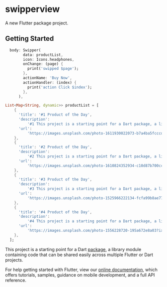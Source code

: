# swipperview

A new Flutter package project.

## Getting Started

```dart
  body: Swipper(
        data: productList,
        icon: Icons.headphones,
        onChange: (page) {
          print('swipped $page');
        },
        actionName: 'Buy Now',
        actionHandler: (index) {
          print('action Click $index');
        },
      ),
```

```dart
List<Map<String, dynamic>> productList = [
    {
      'title': '#1 Product of the Day',
      'description':
          '#1 This project is a starting point for a Dart package, a library module containing code that can be shared easily across multiple Flutter or Dart projects.',
      'url':
          'https://images.unsplash.com/photo-1611930022073-b7a4ba5fcccd?ixid=MnwxMjA3fDB8MHxzZWFyY2h8M3x8cHJvZHVjdHN8ZW58MHwxfDB8fA%3D%3D&ixlib=rb-1.2.1&auto=format&fit=crop&w=800&q=60',
    },
    {
      'title': '#2 Product of the Day',
      'description':
          '#2 This project is a starting point for a Dart package, a library module containing code that can be shared easily across multiple Flutter or Dart projects.',
      'url':
          'https://images.unsplash.com/photo-1610824352934-c10d87b700cc?ixid=MnwxMjA3fDB8MHxzZWFyY2h8MjV8fHByb2R1Y3RzfGVufDB8MXwwfHw%3D&ixlib=rb-1.2.1&auto=format&fit=crop&w=800&q=60',
    },
    {
      'title': '#3 Product of the Day',
      'description':
          '#3 This project is a starting point for a Dart package, a library module containing code that can be shared easily across multiple Flutter or Dart projects.',
      'url':
          'https://images.unsplash.com/photo-1525966222134-fcfa99b8ae77?ixid=MnwxMjA3fDB8MHxzZWFyY2h8MzJ8fHByb2R1Y3RzfGVufDB8MXwwfHw%3D&ixlib=rb-1.2.1&auto=format&fit=crop&w=800&q=60',
    },
    {
      'title': '#4 Product of the Day',
      'description':
          '#4 This project is a starting point for a Dart package, a library module containing code that can be shared easily across multiple Flutter or Dart projects.',
      'url':
          'https://images.unsplash.com/photo-1556228720-195a672e8a03?ixid=MnwxMjA3fDB8MHxzZWFyY2h8NTR8fHByb2R1Y3RzfGVufDB8MXwwfHw%3D&ixlib=rb-1.2.1&auto=format&fit=crop&w=800&q=60',
    },
  ];

```

This project is a starting point for a Dart
[package](https://flutter.dev/developing-packages/),
a library module containing code that can be shared easily across
multiple Flutter or Dart projects.

For help getting started with Flutter, view our
[online documentation](https://flutter.dev/docs), which offers tutorials,
samples, guidance on mobile development, and a full API reference.
